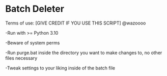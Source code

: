 # Batch Deleter

Terms of use:
[GIVE CREDIT IF YOU USE THIS SCRIPT] @wazoooo

-Run with >= Python 3.10

-Beware of system perms

-Run purge.bat inside the directory you want to make changes to, no other files necessary

-Tweak settings to your liking inside of the batch file
